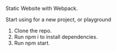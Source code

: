Static Website with Webpack.

Start using for a new project, or playground

1. Clone the repo.
2. Run npm i to install dependencies.
3. Run npm start.
